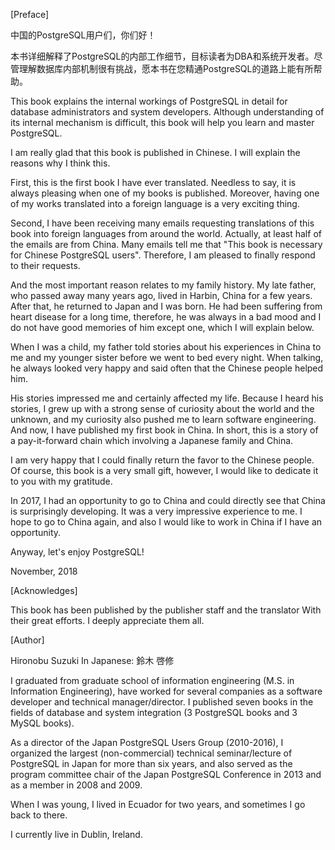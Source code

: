 [Preface]



中国的PostgreSQL用户们，你们好！

本书详细解释了PostgreSQL的内部工作细节，目标读者为DBA和系统开发者。尽管理解数据库内部机制很有挑战，愿本书在您精通PostgreSQL的道路上能有所帮助。

This book explains the internal workings of PostgreSQL in detail for database administrators and system developers. Although understanding of its internal mechanism is difficult, this book will help you learn and master PostgreSQL.



I am really glad that this book is published in Chinese. I will explain the reasons why I think this.

First, this is the first book I have ever translated. Needless to say, it is always pleasing when one of my books is published. Moreover, having one of my works translated into a foreign language is a very exciting thing.

Second, I have been receiving many emails requesting translations of this book into foreign languages from around the world. Actually, at least half of the emails are from China. Many emails tell me that "This book is necessary for Chinese PostgreSQL users". Therefore, I am pleased to finally respond to their requests.

And the most important reason relates to my family history. My late father, who passed away many years ago, lived in Harbin, China for a few years. After that, he returned to Japan and I was born. He had been suffering from heart disease for a long time, therefore, he was always in a bad mood and I do not have good memories of him except one, which I will explain below.

When I was a child, my father told stories about his experiences in China to me and my younger sister before we went to bed every night. When talking, he always looked very happy and said often that the Chinese people helped him.

His stories impressed me and certainly affected my life. Because I heard his stories, I grew up with a strong sense of curiosity about the world and the unknown, and my curiosity also pushed me to learn software engineering. And now, I have published my first book in China. In short, this is a story of a pay-it-forward chain which involving a Japanese family and China.

I am very happy that I could finally return the favor to the Chinese people. Of course, this book is a very small gift, however, I would like to dedicate it to you with my gratitude. 

In 2017, I had an opportunity to go to China and could directly see that China is surprisingly developing. It was a very impressive experience to me. I hope to go to China again, and also I would like to work in China if I have an opportunity.

Anyway, let's enjoy PostgreSQL!


November, 2018


[Acknowledges]

This book has been published by the publisher staff and the translator With their great efforts. I deeply appreciate them all.

[Author]

Hironobu Suzuki
In Japanese: 鈴木 啓修

I graduated from graduate school of information engineering (M.S. in Information Engineering), have worked for several companies as a software developer and technical manager/director. I published seven books in the fields of database and system integration (3 PostgreSQL books and 3 MySQL books).

As a director of the Japan PostgreSQL Users Group (2010-2016), I organized the largest (non-commercial) technical seminar/lecture of PostgreSQL in Japan for more than six years, and also served as the program committee chair of the Japan PostgreSQL Conference in 2013 and as a member in 2008 and 2009.

When I was young, I lived in Ecuador for two years, and sometimes I go back to there.

I currently live in Dublin, Ireland. 